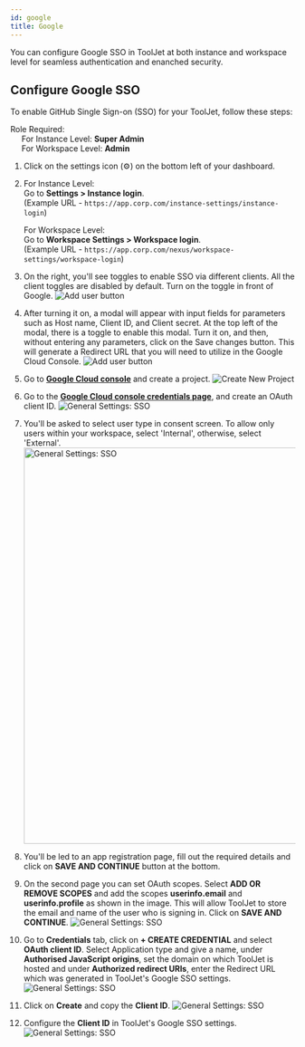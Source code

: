 ```yaml
---
id: google
title: Google
---
```


You can configure Google SSO in ToolJet at both instance and workspace level for seamless authentication and enanched security.

## Configure Google SSO

To enable GitHub Single Sign-on (SSO) for your ToolJet, follow these steps:

Role Required: <br/>
&nbsp;&nbsp;&nbsp;&nbsp; For Instance Level: **Super Admin** <br/>
&nbsp;&nbsp;&nbsp;&nbsp; For Workspace Level: **Admin**

1. Click on the settings icon (⚙️) on the bottom left of your dashboard.

2. For Instance Level: <br/>
Go to **Settings > Instance login**. <br/> 
    (Example URL - `https://app.corp.com/instance-settings/instance-login`)

    For Workspace Level: <br/>
    Go to **Workspace Settings > Workspace login**. <br/> 
    (Example URL - `https://app.corp.com/nexus/workspace-settings/workspace-login`)

3. On the right, you'll see toggles to enable SSO via different clients. All the client toggles are disabled by default. Turn on the toggle in front of Google.
    <img className="screenshot-full" src="/img/user-management/sso/google/sso-menu.png" alt="Add user button" />

4. After turning it on, a modal will appear with input fields for parameters such as Host name, Client ID, and Client secret. At the top left of the modal, there is a toggle to enable this modal. Turn it on, and then, without entering any parameters, click on the Save changes button. This will generate a Redirect URL that you will need to utilize in the Google Cloud Console.
    <img className="screenshot-full img-m" src="/img/user-management/sso/google/google-modal.png" alt="Add user button" />

5. Go to **[Google Cloud console](https://console.cloud.google.com/)** and create a project.
    <img className="screenshot-full" src="/img/user-management/sso/google/gc-new-project.png" alt="Create New Project"/>

6. Go to the **[Google Cloud console credentials page](https://console.cloud.google.com/apis/credentials)**, and create an OAuth client ID.
    <img className="screenshot-full" src="/img/user-management/sso/google/create-oauth.png" alt="General Settings: SSO"/>

7. You'll be asked to select user type in consent screen. To allow only users within your workspace, select 'Internal', otherwise,
select 'External'.
    <img className="screenshot-full" src="/img/user-management/sso/google/oauth-type.png" alt="General Settings: SSO" width="700"/>

8. You'll be led to an app registration page, fill out the required details and click on **SAVE AND CONTINUE** button at the bottom.

9. On the second page you can set OAuth scopes. Select **ADD OR REMOVE SCOPES** and add the scopes **userinfo.email** and **userinfo.profile** as shown in the image. This will allow ToolJet to store the email and name of the user who is signing in. Click on **SAVE AND CONTINUE**.
    <img className="screenshot-full" src="/img/user-management/sso/google/scope.png" alt="General Settings: SSO"/>

10. Go to **Credentials** tab, click on **+ CREATE CREDENTIAL** and select **OAuth client ID**. Select Application type and give a name, under **Authorised JavaScript origins**, set the domain on which ToolJet is hosted and under **Authorized redirect URIs**, enter the Redirect URL which was generated in ToolJet's Google SSO settings.
    <img className="screenshot-full" src="/img/user-management/sso/google/gc-uri.png" alt="General Settings: SSO"/>

11. Click on **Create** and copy the **Client ID**.
    <img className="screenshot-full" src="/img/user-management/sso/google/client-id.png" alt="General Settings: SSO"/>

12. Configure the **Client ID** in ToolJet's Google SSO settings. 
    <img className="screenshot-full img-m" src="/img/user-management/sso/google/tooljet-config.png" alt="General Settings: SSO"/>
